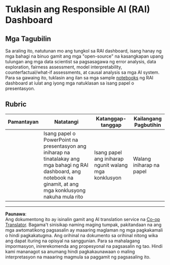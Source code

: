 <!--
CO_OP_TRANSLATOR_METADATA:
{
  "original_hash": "91c6a180ef08e20cc15acfd2d6d6e164",
  "translation_date": "2025-08-29T13:35:19+00:00",
  "source_file": "9-Real-World/2-Debugging-ML-Models/assignment.md",
  "language_code": "tl"
}
-->
# Tuklasin ang Responsible AI (RAI) Dashboard

## Mga Tagubilin

Sa araling ito, natutunan mo ang tungkol sa RAI dashboard, isang hanay ng mga bahagi na binuo gamit ang mga "open-source" na kasangkapan upang tulungan ang mga data scientist sa pagsasagawa ng error analysis, data exploration, fairness assessment, model interpretability, counterfactual/what-if assessments, at causal analysis sa mga AI system. Para sa gawaing ito, tuklasin ang ilan sa mga sample [notebooks](https://github.com/Azure/RAI-vNext-Preview/tree/main/examples/notebooks) ng RAI dashboard at iulat ang iyong mga natuklasan sa isang papel o presentasyon.

## Rubric

| Pamantayan | Natatangi | Katanggap-tanggap | Kailangang Pagbutihin |
| ---------- | --------- | ----------------- | --------------------- |
|            | Isang papel o PowerPoint na presentasyon ang iniharap na tinatalakay ang mga bahagi ng RAI dashboard, ang notebook na ginamit, at ang mga konklusyong nakuha mula rito | Isang papel ang iniharap ngunit walang mga konklusyon | Walang iniharap na papel |

---

**Paunawa**:  
Ang dokumentong ito ay isinalin gamit ang AI translation service na [Co-op Translator](https://github.com/Azure/co-op-translator). Bagama't sinisikap naming maging tumpak, pakitandaan na ang mga awtomatikong pagsasalin ay maaaring maglaman ng mga pagkakamali o hindi pagkakatugma. Ang orihinal na dokumento sa orihinal nitong wika ang dapat ituring na opisyal na sanggunian. Para sa mahalagang impormasyon, inirerekomenda ang propesyonal na pagsasalin ng tao. Hindi kami mananagot sa anumang hindi pagkakaunawaan o maling interpretasyon na maaaring magmula sa paggamit ng pagsasaling ito.